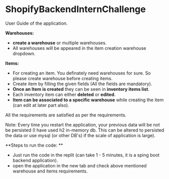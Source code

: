 # ShopifyBackendInternChallenge

User Guide of the application.

**Warehouses:**
- **create a warehouse** or multiple warehouses.
- All warehouses will be appeared in the item creation warehouse dropdown.

**Items:**
- For creating an item. You definately need warehouses for sure. So please create warehouse before creating items.
- Create item by filling the given fields (All the fields are mandatory).
- **Once an Item is created** they can be seen in **inventory items list**.
- Each inventory item can either **deleted** or **edited**.
- **Item can be associated to a specific warehouse** while creating the item (can edit at later part also).

All the requirements are satisfied as per the requirements.

Note: Every time you restart the application, your previous data will be not be persisted (I have used h2 in-memory db. This can be altered to persisted the data or use mysql (or other DB's) if the scale of application is large).

**Steps to run the code: **
- Just run the code in the replit (can take 1 - 5 minutes, it is a sping boot backend application). 
- open the application in the new tab and check above mentioned warehouse and items requirements.

